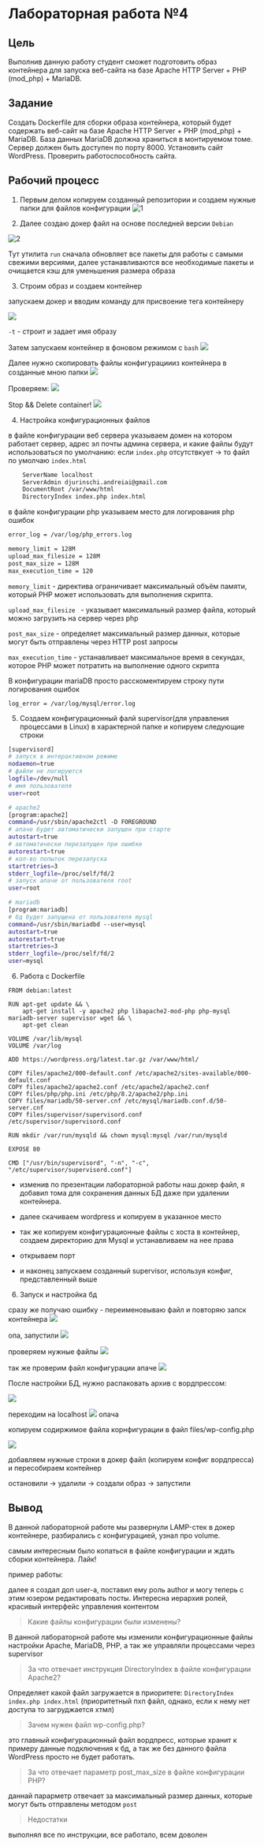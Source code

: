 # Лабораторная работа №4
## Цель

Выполнив данную работу студент сможет подготовить образ контейнера для запуска веб-сайта на базе Apache HTTP Server + PHP (mod_php) + MariaDB.

## Задание

Создать Dockerfile для сборки образа контейнера, который будет содержать веб-сайт на базе Apache HTTP Server + PHP (mod_php) + MariaDB. База данных MariaDB должна храниться в монтируемом томе. Сервер должен быть доступен по порту 8000.
Установить сайт WordPress. Проверить работоспособность сайта.

## Рабочий процесс

1. Первым делом копируем созданный репозитории и создаем нужные папки для файлов конфигурации
![1](https://i.imgur.com/Xb4AvC9.png)

2. Далее создаю докер файл на основе последней версии `Debian` 

![2](https://i.imgur.com/1mzb7PV.png)

Тут утилита `run` сначала обновляет все пакеты для работы с самыми свежими версиями, далее устанавливаются все необходимые пакеты и очищается кэш для уменьшения размера образа 

3. Строим образ и создаем контейнер

запускаем докер и вводим команду для присвоение тега контейнеру

![](https://i.imgur.com/ZnN2MT6.png)

`-t` - строит и задает имя образу

Затем запускаем контейнер в фоновом режимом с `bash`
![](https://i.imgur.com/QI6v3JU.png)

Далее нужно скопировать файлы конфигурациииз контейнера в созданные мною папки
![](https://i.imgur.com/qjRJqKl.png)

Проверяем:
![](https://i.imgur.com/byyc31Y.png)

Stop && Delete container!
![](https://i.imgur.com/C3NNoY1.png)

4. Настройка конфигурационных файлов

в файле конфигурации веб сервера указываем домен на котором работает сервер, адрес эл почты админа сервера, и какие файлы будут использоваться по умолчанию: если `index.php` отсутствкует -> то файл по умолчаю `index.html`

```bash
	ServerName localhost
	ServerAdmin djurinschi.andreiai@gmail.com
	DocumentRoot /var/www/html
	DirectoryIndex index.php index.html
```

в файле конфигурации php указываем место для логирования php ошибок
```bash
error_log = /var/log/php_errors.log
```

```bash 
memory_limit = 128M
upload_max_filesize = 128M
post_max_size = 128M
max_execution_time = 120
```

`memory_limit` - директива ограничивает максимальный объём памяти, который PHP может использовать для выполнения скрипта.

`upload_max_filesize ` - yказывает максимальный размер файла, который можно загрузить на сервер через php

`post_max_size` - oпределяет максимальный размер данных, которые могут быть отправлены через HTTP post запросы

`max_execution_time` - yстанавливает максимальное время в секундах, которое PHP может потратить на выполнение одного скрипта

В конфигурации mariaDB просто расскоментируем строку пути логирования ошибок

`log_error = /var/log/mysql/error.log`

5. Создаем конфигурационный фалй supervisor(для управления процессами в Linux) в характерной папке и копируем следующие строки

```bash
[supervisord]
# запуск в интерактивном режиме
nodaemon=true
# файли не логируются
logfile=/dev/null
# имя пользователя
user=root

# apache2
[program:apache2]
command=/usr/sbin/apache2ctl -D FOREGROUND
# апаче будет автоматически запущен при старте 
autostart=true
# автоматически перезапущен при ошибке
autorestart=true
# кол-во попыток перезапуска
startretries=3
stderr_logfile=/proc/self/fd/2
# запуск апаче от пользователя root
user=root

# mariadb
[program:mariadb]
# бд будет запущена от пользователя mysql
command=/usr/sbin/mariadbd --user=mysql
autostart=true
autorestart=true
startretries=3
stderr_logfile=/proc/self/fd/2
user=mysql
```

6. Работа с Dockerfile
```Docker
FROM debian:latest

RUN apt-get update && \
    apt-get install -y apache2 php libapache2-mod-php php-mysql mariadb-server supervisor wget && \
    apt-get clean

VOLUME /var/lib/mysql
VOLUME /var/log

ADD https://wordpress.org/latest.tar.gz /var/www/html/

COPY files/apache2/000-default.conf /etc/apache2/sites-available/000-default.conf
COPY files/apache2/apache2.conf /etc/apache2/apache2.conf
COPY files/php/php.ini /etc/php/8.2/apache2/php.ini
COPY files/mariadb/50-server.cnf /etc/mysql/mariadb.conf.d/50-server.cnf
COPY files/supervisor/supervisord.conf /etc/supervisor/supervisord.conf

RUN mkdir /var/run/mysqld && chown mysql:mysql /var/run/mysqld

EXPOSE 80

CMD ["/usr/bin/supervisord", "-n", "-c", "/etc/supervisor/supervisord.conf"]

```

- изменив по презентации лабораторной работы наш докер файл, я добавил тома для сохранения данных БД даже при удалении контейнера.

- далее скачиваем wordpress и копируем в указанное место

- так же копируем конфигурационные файлы с хоста в контейнер, создаем директорию для Mysql и устанавливаем на нее права

- открываем порт

- и наконец запускаем созданный supervisor, используя конфиг, представленный выше

6. Запуск и настройка бд

сразу же получаю ошибку - переименовываю файл и повторяю запск контейнера
![](https://i.imgur.com/IuGskOE.png)

опа, запустили
![](https://i.imgur.com/prIZWbn.png)

проверяем нужные файлы
![](https://i.imgur.com/0tGhdel.png)

так же проверим файл конфигурации апаче
![](https://i.imgur.com/ZkqeKL6.png)


После настройки БД, нужно распаковать архив с вордпрессом:

![](https://i.imgur.com/5zDmqX0.png)

переходим на localhost
![](https://i.imgur.com/oVSwoZr.png)
опача

копируем содиржимое файла корнфигурации в файл files/wp-config.php

![](https://i.imgur.com/S2uvoN0.png)

добавляем нужные строки в докер файл (копируем конфиг вордпресса) и пересобираем контейнер

остановили -> удалили -> создали образ -> запустили

## Вывод

В данной лабораторной работе мы развернули LAMP-стек в докер контейнере, разбирались с конфигурацией, узнал про volume.

самым интересным было копаться в файле конфигурации и ждать сборки контейнера. Лайк!

пример работы:

далее я создал доп user-a, поставил ему роль author и могу теперь с этим юзером редактировать посты. Интересна иерархия ролей, красивый интерфейс управления контентом

> Какие файлы конфигурации были изменены?

В данной лабораторной работе мы изменили конфигурационные файлы настройки Apache, MariaDB, PHP, а так же управляли процессами через supervisor

> За что отвечает инструкция DirectoryIndex в файле конфигурации Apache2?

Определяет какой файл загружается в приоритете: 
`DirectoryIndex index.php index.html` (приоритетный пхп файл, однако, если к нему нет доступа то загруджается хтмл)

> Зачем нужен файл wp-config.php?

это главный конфигурационный файл вордпресс, которые хранит к примеру данные подключения к бд, а так же без данного файла WordPress просто не будет работать.

> За что отвечает параметр post_max_size в файле конфигурации PHP?

даннай парарметр отвечает за максимальный размер данных, которые могут быть отправлены методом `post`

> Недостатки

выполнял все по инструкции, все работало, всем доволен


















